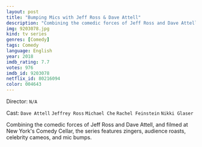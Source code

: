 ```yaml
---
layout: post
title: "Bumping Mics with Jeff Ross & Dave Attell"
description: "Combining the comedic forces of Jeff Ross and Dave Attell, and filmed at New York's Comedy Cellar, the series features zingers, audience roasts, celebrity cameos, and mic bumps..."
img: 9203078.jpg
kind: tv series
genres: [Comedy]
tags: Comedy 
language: English
year: 2018
imdb_rating: 7.7
votes: 976
imdb_id: 9203078
netflix_id: 80216094
color: 004643
---
```

Director: `N/A`  

Cast: `Dave Attell` `Jeffrey Ross` `Michael Che` `Rachel Feinstein` `Nikki Glaser` 

Combining the comedic forces of Jeff Ross and Dave Attell, and filmed at New York's Comedy Cellar, the series features zingers, audience roasts, celebrity cameos, and mic bumps.